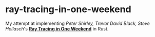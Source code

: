 # ray-tracing-in-one-weekend
My attempt at implementing _Peter Shirley, Trevor David Black, Steve Hollasch_'s [**Ray Tracing in One Weekend**](https://raytracing.github.io/books/RayTracingInOneWeekend.html) in Rust.
